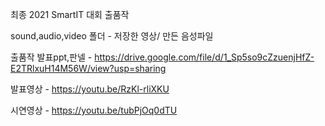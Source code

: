 최종 2021 SmartIT 대회 출품작

sound,audio,video 폴더 - 저장한 영상/ 만든 음성파일

출품작 발표ppt,판넬 - https://drive.google.com/file/d/1_Sp5so9cZzuenjHfZ-E2TRlxuH14M56W/view?usp=sharing

발표영상 - https://youtu.be/RzKl-rliXKU

시연영상 - https://youtu.be/tubPjOq0dTU
